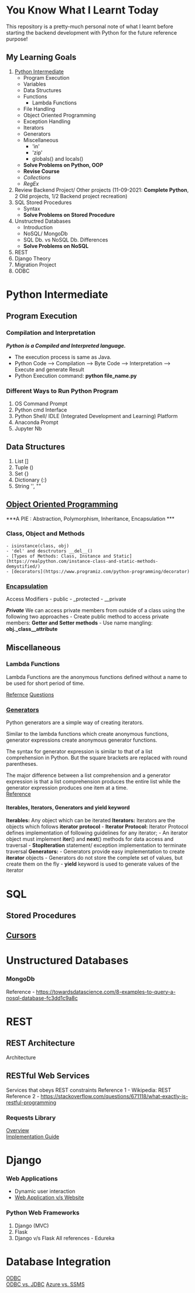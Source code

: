 # You Know What I Learnt Today
This repository is a pretty-much personal note of what I learnt before starting the backend development with Python for the future reference purpose!

## My Learning Goals
1. [Python Intermediate](https://anandology.com/python-practice-book/index.html)
    - Program Execution
    - Variables
    - Data Structures 
    - Functions
        - Lambda Functions
    - File Handling
    - Object Oriented Programming
    - Exception Handling
    - Iterators
    - Generators
    - Miscellaneous
        - 'in'
        - 'zip'
        - globals() and locals()
    - **Solve Problems on Python, OOP**
    - **Revise Course**
    - *Collections*
    - *RegEx*
2. Review Backend Project/ Other projects (11-09-2021: **Complete Python**, 2 Old projects, 1/2 Backend project recreation)
3. SQL Stored Procedures
    - Syntax
    - **Solve Problems on Stored Procedure**
4. Unstructred Databases
    - Introduction
    - NoSQL/ MongoDb
    - SQL Db. vs NoSQL Db. Differences
    - **Solve Problems on NoSQL**
5. REST
6. Django Theory
7. Migration Project
8. ODBC

# Python Intermediate

## Program Execution

### Compilation and Interpretation
***Python is a Compiled and Interpreted language.***
- The execution process is same as Java.
- Python Code --> Compilation --> Byte Code --> Interpretation --> Execute and generate Result
- Python Execution command: **python file_name.py**

### Different Ways to Run Python Program
1. OS Command Prompt
2. Python cmd Interface
3. Python Shell/ IDLE (Integrated Development and Learning) Platform
4. Anaconda Prompt
5. Jupyter Nb

## Data Structures
1. List []
2. Tuple ()
3. Set {}
4. Dictionary {:}
5. String '', ""

## [Object Oriented Programming](https://pynative.com/python/object-oriented-programming/)
***A PIE : Abstraction, Polymorphism, Inheritance, Encapsulation ***
### Class, Object and Methods
    - isinstance(class, obj)
    - 'del' and desctrutors __del__()
    - [Types of Methods: Class, Instance and Static](https://realpython.com/instance-class-and-static-methods-demystified/)
    - [decorators](https://www.programiz.com/python-programming/decorator)

### [Encapsulation](https://pynative.com/python-encapsulation/)
Access Modifiers
    - public
    - _protected
    - __private
        
***Private***
We can access private members from outside of a class using the following two approaches
    - Create public method to access private members: **Getter and Setter methods**
    - Use name mangling: **obj._class__attribute**

## Miscellaneous

### Lambda Functions
Lambda Functions are the anonymous functions defined without a name to be used for short period of time.

[Refernce](https://towardsdatascience.com/lambda-functions-with-practical-examples-in-python-45934f3653a8)
[Questions](https://holypython.com/intermediate-python-exercises/exercise-11-python-lambda/)

### [Generators](https://www.programiz.com/python-programming/generator)
Python generators are a simple way of creating iterators. 

Similar to the lambda functions which create anonymous functions, generator expressions create anonymous generator functions.

The syntax for generator expression is similar to that of a list comprehension in Python. But the square brackets are replaced with round parentheses.

The major difference between a list comprehension and a generator expression is that a list comprehension produces the entire list while the generator expression produces one item at a time.  
[Reference](https://stackoverflow.com/questions/231767/what-does-the-yield-keyword-do)

#### Iterables, Iterators, Generators and yield keyword
**Iterables:** Any object which can be iterated 
**Iterators:** Iterators are the objects which follows **iterator protocol**
    - **Iterator Protocol:** Iterator Protocol defines implementation of following guidelines for any iterator;
        - An iterator object must implement __iter__() and __next__() methods for data access and traversal
        - **StopIteration** statement/ exception implementation to terminate traversal
**Generators:**
    - Generators provide easy implementation to create **iterator** objects 
    - Generators do not store the complete set of values, but create them on the fly
    - **yield** keyword is used to generate values of the iterator 


# SQL 
## Stored Procedures

## [Cursors](https://www.edureka.co/blog/cursor-in-sql/)


# Unstructured Databases

### MongoDb
Reference - https://towardsdatascience.com/8-examples-to-query-a-nosql-database-fc3dd1c9a8c

# REST 

## REST Architecture
Architecture

## RESTful Web Services
Services that obeys REST constraints
Reference 1 - Wikipedia: REST
Reference 2 - https://stackoverflow.com/questions/671118/what-exactly-is-restful-programming

### Requests Library
[Overview](https://docs.python-requests.org/en/master/user/quickstart/)  
[Implementation Guide](https://www.nylas.com/blog/use-python-requests-module-rest-apis/#how-to-use-python-requests)

# Django

### Web Applications
- Dynamic user interaction
- [Web Application v/s Website](https://medium.com/@essentialdesign/website-vs-web-app-whats-the-difference-e499b18b60b4)

### Python Web Frameworks
1. Django (MVC)
2. Flask
3. Django v/s Flask
All references - Edureka

# Database Integration
[ODBC](https://www.magnitude.com/blog/what-is-odbc)  
[ODBC vs. JDBC](https://www.theserverside.com/video/JDBC-vs-ODBC-Whats-the-difference-between-these-APIs)
[Azure vs. SSMS](https://towardsdatascience.com/azure-data-studio-or-ssms-which-should-i-use-1db49824a39)
